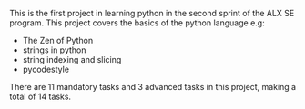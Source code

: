 This is the first project in learning python in the second sprint of the ALX SE program. This project covers the
basics of the python language e.g:

- The Zen of Python
- strings in python
- string indexing and slicing
- pycodestyle

There are 11 mandatory tasks and 3 advanced tasks in this project, making a total of 14 tasks.
